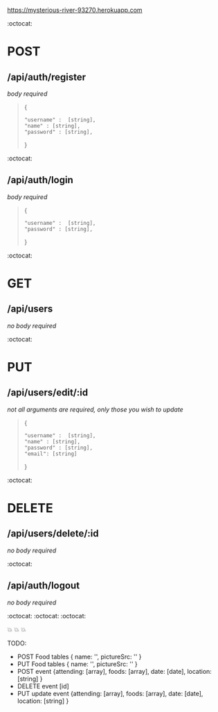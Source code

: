 https://mysterious-river-93270.herokuapp.com

:octocat:

# POST

## /api/auth/register

*body required*

> {
>
>     "username" :  [string],
>     "name" : [string],
>     "password" : [string],
> }

:octocat:


## /api/auth/login

*body required*

> {
>
>     "username" :  [string],
>     "password" : [string],
> }

:octocat:

# GET

## /api/users

*no body required*


:octocat:

# PUT

## /api/users/edit/:id

  *not all arguments are required, only those you wish to update*
> {
>
>     "username" :  [string],
>     "name" : [string],
>     "password" : [string],
>     "email": [string]
> }


:octocat:

# DELETE

## /api/users/delete/:id

  *no body required*


:octocat:

## /api/auth/logout

*no body required*


:octocat: :octocat: :octocat:

:boom: :boom: :boom:

TODO:
 * POST Food tables { name: '', pictureSrc: '' }
 * PUT Food tables { name: '', pictureSrc: '' }
 * POST event {attending: [array], foods: [array], date: [date], location: [string] }
 * DELETE event [id]
 * PUT update event {attending: [array], foods: [array], date: [date], location: [string] }
